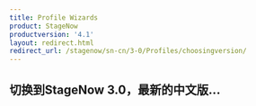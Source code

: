 ```yaml
---
title: Profile Wizards
product: StageNow
productversion: '4.1'
layout: redirect.html
redirect_url: /stagenow/sn-cn/3-0/Profiles/choosingversion/
---
```


## 切换到StageNow 3.0，最新的中文版...

